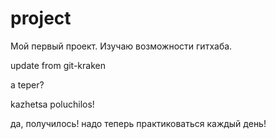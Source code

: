 # project
Мой первый проект. Изучаю возможности гитхаба.

update from git-kraken

a teper?

kazhetsa poluchilos!

да, получилось! надо теперь практиковаться каждый день!
